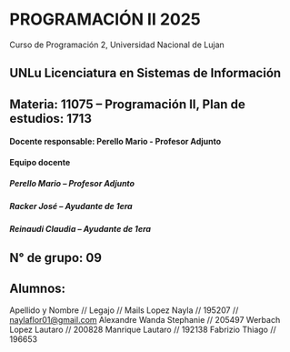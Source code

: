 # PROGRAMACIÓN II 2025
Curso de Programación 2, Universidad Nacional de Lujan
## UNLu Licenciatura en Sistemas de Información
## Materia: 11075 – Programación II, Plan de estudios: 1713
#### Docente responsable: Perello Mario - Profesor Adjunto
#### Equipo docente
##### Perello Mario – Profesor Adjunto
##### Racker José – Ayudante de 1era
##### Reinaudi Claudia – Ayudante de 1era
## N° de grupo: 09
## Alumnos:
Apellido y Nombre // Legajo // Mails
Lopez Nayla // 195207 // naylaflor01@gmail.com
Alexandre Wanda Stephanie // 205497
Werbach Lopez Lautaro // 200828
Manrique Lautaro // 192138
Fabrizio Thiago // 196653

